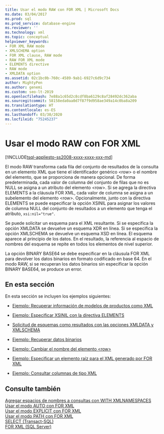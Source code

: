 ```yaml
---
title: Usar el modo RAW con FOR XML | Microsoft Docs
ms.date: 03/04/2017
ms.prod: sql
ms.prod_service: database-engine
ms.reviewer: ''
ms.technology: xml
ms.topic: conceptual
helpviewer_keywords:
- FOR XML RAW mode
- XMLSCHEMA option
- FOR XML clause, RAW mode
- RAW FOR XML mode
- ELEMENTS directive
- RAW mode
- XMLDATA option
ms.assetid: 02c1bc0b-760c-4589-9ab1-6927c6d9c734
author: MightyPen
ms.author: genemi
ms.custom: seo-lt-2019
ms.openlocfilehash: 7e88a1c65d2c8cdf8ba6129c8af28492dc362aba
ms.sourcegitcommit: 58158eda0aa0d7f87f9d958ae349a14c0ba8a209
ms.translationtype: HT
ms.contentlocale: es-ES
ms.lasthandoff: 03/30/2020
ms.locfileid: "75245237"
---
```

# <a name="use-raw-mode-with-for-xml"></a>Usar el modo RAW con FOR XML

[!INCLUDE[tsql-appliesto-ss2008-xxxx-xxxx-xxx-md](../../includes/tsql-appliesto-ss2008-xxxx-xxxx-xxx-md.md)]

El modo RAW transforma cada fila del conjunto de resultados de la consulta en un elemento XML que tiene el identificador genérico \<row> o el nombre del elemento, que se proporciona de manera opcional. De forma predeterminada, cada valor de columna del conjunto de filas que no es NULL se asigna a un atributo del elemento \<row>. Si se agrega la directiva ELEMENTS a la cláusula FOR XML, cada valor de columna se asigna a un subelemento del elemento \<row>. Opcionalmente, junto con la directiva ELEMENTS se puede especificar la opción XSINIL para asignar los valores de columna NULL del conjunto de resultados a un elemento que tenga el atributo, `xsi:nil="true"`.
  
 Se puede solicitar un esquema para el XML resultante. Si se especifica la opción XMLDATA se devuelve un esquema XDR en línea. Si se especifica la opción XMLSCHEMA se devuelve un esquema XSD en línea. El esquema aparece al principio de los datos. En el resultado, la referencia al espacio de nombres del esquema se repite en todos los elementos de nivel superior.  
  
 La opción BINARY BASE64 se debe especificar en la cláusula FOR XML para devolver los datos binarios en formato codificado en base 64. En el modo RAW, si se recuperan los datos binarios sin especificar la opción BINARY BASE64, se produce un error.  
  
## <a name="in-this-section"></a>En esta sección  
 En esta sección se incluyen los ejemplos siguientes:  
  
-   [Ejemplo: Recuperar información de modelos de productos como XML](../../relational-databases/xml/example-retrieving-product-model-information-as-xml.md)  
  
-   [Ejemplo: Especificar XSINIL con la directiva ELEMENTS](../../relational-databases/xml/example-specifying-xsinil-with-the-elements-directive.md)  
  
-   [Solicitud de esquemas como resultados con las opciones XMLDATA y XMLSCHEMA](../../relational-databases/xml/example-requesting-schemas-as-results-with-the-xmldata-and-xmlschema-options.md)  
  
-   [Ejemplo: Recuperar datos binarios](../../relational-databases/xml/example-retrieving-binary-data.md)  
  
-   [Ejemplo: Cambiar el nombre del elemento &#60;row&#62;](../../relational-databases/xml/example-renaming-the-row-element.md)  
  
-   [Ejemplo: Especificar un elemento raíz para el XML generado por FOR XML](../../relational-databases/xml/example-specifying-a-root-element-for-the-xml-generated-by-for-xml.md)  
  
-   [Ejemplo: Consultar columnas de tipo XML](../../relational-databases/xml/example-querying-xmltype-columns.md)  
  
## <a name="see-also"></a>Consulte también  
 [Agregar espacios de nombres a consultas con WITH XMLNAMESPACES](../../relational-databases/xml/add-namespaces-to-queries-with-with-xmlnamespaces.md)   
 [Usar el modo AUTO con FOR XML](../../relational-databases/xml/use-auto-mode-with-for-xml.md)   
 [Usar el modo EXPLICIT con FOR XML](../../relational-databases/xml/use-explicit-mode-with-for-xml.md)   
 [Usar el modo PATH con FOR XML](../../relational-databases/xml/use-path-mode-with-for-xml.md)   
 [SELECT (Transact-SQL)](../../t-sql/queries/select-transact-sql.md)   
 [FOR XML (SQL Server)](../../relational-databases/xml/for-xml-sql-server.md)
  
  
